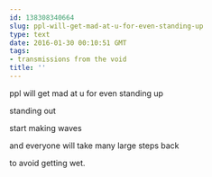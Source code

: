 ```yaml
---
id: 138308340664
slug: ppl-will-get-mad-at-u-for-even-standing-up
type: text
date: 2016-01-30 00:10:51 GMT
tags:
- transmissions from the void
title: ''
---
```


ppl will get mad at u for even standing up

standing out

start making waves

and everyone will take many large steps back

to avoid getting wet.